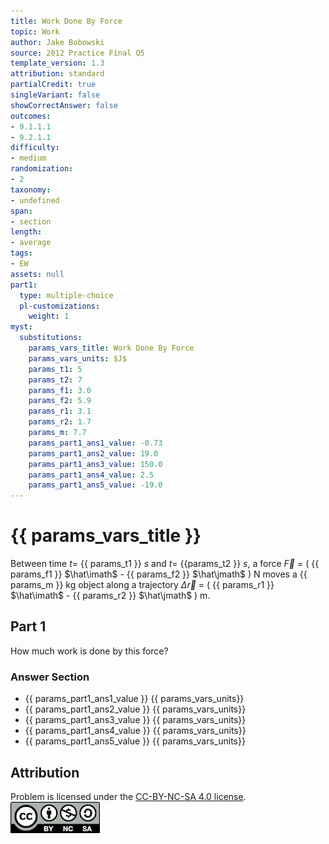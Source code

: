 ```yaml
---
title: Work Done By Force
topic: Work
author: Jake Bobowski
source: 2012 Practice Final Q5
template_version: 1.3
attribution: standard
partialCredit: true
singleVariant: false
showCorrectAnswer: false
outcomes:
- 9.1.1.1
- 9.2.1.1
difficulty:
- medium
randomization:
- 2
taxonomy:
- undefined
span:
- section
length:
- average
tags:
- EW
assets: null
part1:
  type: multiple-choice
  pl-customizations:
    weight: 1
myst:
  substitutions:
    params_vars_title: Work Done By Force
    params_vars_units: $J$
    params_t1: 5
    params_t2: 7
    params_f1: 3.0
    params_f2: 5.9
    params_r1: 3.1
    params_r2: 1.7
    params_m: 7.7
    params_part1_ans1_value: -0.73
    params_part1_ans2_value: 19.0
    params_part1_ans3_value: 150.0
    params_part1_ans4_value: 2.5
    params_part1_ans5_value: -19.0
---
```

# {{ params_vars_title }}
Between time $t =$ {{ params_t1 }} $s$ and $t =$ {{params_t2 }} $s$, a force $\vec{F}$ = ( {{ params_f1 }} $\hat\imath$ - {{ params_f2 }} $\hat\jmath$ ) N moves a {{ params_m }} kg object along a trajectory $\Delta\vec{r}$ = ( {{ params_r1 }} $\hat\imath$ - {{ params_r2 }} $\hat\jmath$ ) m.

## Part 1

How much work is done by this force?

### Answer Section

- {{ params_part1_ans1_value }} {{ params_vars_units}}
- {{ params_part1_ans2_value }} {{ params_vars_units}}
- {{ params_part1_ans3_value }} {{ params_vars_units}}
- {{ params_part1_ans4_value }} {{ params_vars_units}}
- {{ params_part1_ans5_value }} {{ params_vars_units}}

## Attribution

Problem is licensed under the [CC-BY-NC-SA 4.0 license](https://creativecommons.org/licenses/by-nc-sa/4.0/).<br> ![The Creative Commons 4.0 license requiring attribution-BY, non-commercial-NC, and share-alike-SA license.](https://raw.githubusercontent.com/firasm/bits/master/by-nc-sa.png)